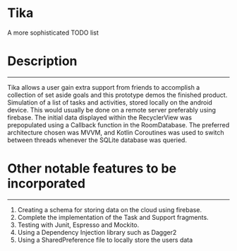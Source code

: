 # Tika
A more sophisticated TODO list

# Description
-------------
Tika allows a user gain extra support from friends to accomplish a collection of set aside goals and this prototype demos the finished product.
Simulation of a list of tasks and activities, stored locally on the android device. This would usually be done on a remote server preferably using firebase.
The initial data displayed within the RecyclerView was prepopulated using a Callback function in the RoomDatabase.
The preferred architecture chosen was MVVM, and Kotlin Coroutines was used to switch between threads whenever the SQLite database was queried.

# Other notable features to be incorporated
-------------------------------------------
1. Creating a schema for storing data on the cloud using firebase.
2. Complete the implementation of the Task and Support fragments.
3. Testing with Junit, Espresso and Mockito.
4. Using a Dependency Injection library such as Dagger2
5. Using a SharedPreference file to locally store the users data
